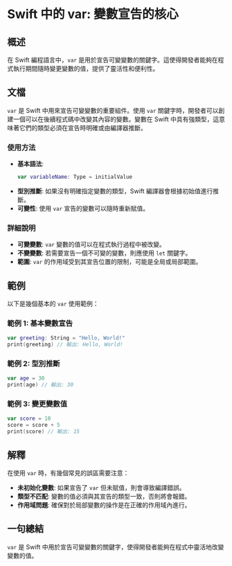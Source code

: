 <!--
Meta Description: # Swift 中的 var: 變數宣告的核心 ## 概述 在 Swift 編程語言中，`var` 是用於宣告可變變數的關鍵字。這使得開發者能夠在程式執行期間隨時變更變數的值，提供了靈活性和便利性。 ## 文檔 `var` 是 Swift 中用來宣告可變變數的重要組件。使用 `var` 關鍵字時，開...
Meta Keywords: var, swift, score, print, 型別推斷
-->

# Swift 中的 var: 變數宣告的核心

## 概述
在 Swift 編程語言中，`var` 是用於宣告可變變數的關鍵字。這使得開發者能夠在程式執行期間隨時變更變數的值，提供了靈活性和便利性。

## 文檔
`var` 是 Swift 中用來宣告可變變數的重要組件。使用 `var` 關鍵字時，開發者可以創建一個可以在後續程式碼中改變其內容的變數。變數在 Swift 中具有強類型，這意味著它們的類型必須在宣告時明確或由編譯器推斷。

### 使用方法
- **基本語法**: 
  ```swift
  var variableName: Type = initialValue
  ```
- **型別推斷**: 如果沒有明確指定變數的類型，Swift 編譯器會根據初始值進行推斷。
- **可變性**: 使用 `var` 宣告的變數可以隨時重新賦值。

### 詳細說明
- **可變變數**: `var` 變數的值可以在程式執行過程中被改變。
- **不變變數**: 若需要宣告一個不可變的變數，則應使用 `let` 關鍵字。
- **範圍**: `var` 的作用域受到其宣告位置的限制，可能是全局或局部範圍。

## 範例
以下是幾個基本的 `var` 使用範例：

### 範例 1: 基本變數宣告
```swift
var greeting: String = "Hello, World!"
print(greeting) // 輸出: Hello, World!
```

### 範例 2: 型別推斷
```swift
var age = 30
print(age) // 輸出: 30
```

### 範例 3: 變更變數值
```swift
var score = 10
score = score + 5
print(score) // 輸出: 15
```

## 解釋
在使用 `var` 時，有幾個常見的誤區需要注意：
- **未初始化變數**: 如果宣告了 `var` 但未賦值，則會導致編譯錯誤。
- **類型不匹配**: 變數的值必須與其宣告的類型一致，否則將會報錯。
- **作用域問題**: 確保對於局部變數的操作是在正確的作用域內進行。

## 一句總結
`var` 是 Swift 中用於宣告可變變數的關鍵字，使得開發者能夠在程式中靈活地改變變數的值。